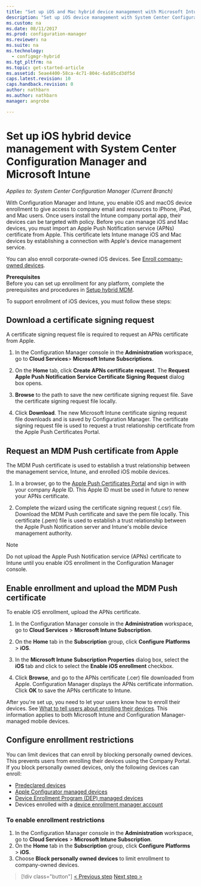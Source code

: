 ```yaml
---
title: "Set up iOS and Mac hybrid device management with Microsoft Intune"
description: "Set up iOS device management with System Center Configuration Manager and Microsoft Intune."
ms.custom: na
ms.date: 08/11/2017
ms.prod: configuration-manager
ms.reviewer: na
ms.suite: na
ms.technology:
  - configmgr-hybrid
ms.tgt_pltfrm: na
ms.topic: get-started-article
ms.assetid: 5eae4400-58ca-4c71-804c-6a585cd3df5d
caps.latest.revision: 10
caps.handback.revision: 0
author: nathbarn
ms.author: nathbarn
manager: angrobe

---
```

# Set up iOS hybrid device management with System Center Configuration Manager and Microsoft Intune

*Applies to: System Center Configuration Manager (Current Branch)*

With Configuration Manager and Intune, you enable iOS and macOS device enrollment to give access to company email and resources to iPhone, iPad, and Mac users. Once users install the Intune company portal app, their devices can be targeted with policy. Before you can manage iOS and Mac devices, you must import an Apple Push Notification service (APNs) certificate from Apple. This certificate lets Intune manage iOS and Mac devices by establishing a connection with Apple's device management service.  

 You can also enroll corporate-owned iOS devices.  See [Enroll company-owned devices](enroll-company-owned-devices.md).  

**Prerequisites**<br>
Before you can set up enrollment for any platform, complete the prerequisites and procedures in [Setup hybrid MDM](setup-hybrid-mdm.md).

To support enrollment of iOS  devices, you must follow these steps:  

## Download a certificate signing request
A certificate signing request file is required to request an APNs certificate from Apple.  

1.  In the Configuration Manager console in the **Administration** workspace, go to **Cloud Services**> **Microsoft Intune Subscriptions**.  

2.  On the **Home** tab, click **Create APNs certificate request**. The **Request Apple Push Notification Service Certificate Signing Request** dialog box opens.  

3.  **Browse** to the path to save the new certificate signing request file. Save the certificate signing request file locally.  

4.  Click **Download**. The new Microsoft Intune certificate signing request file downloads and is saved by Configuration Manager. The certificate signing request file is used to request a trust relationship certificate from the Apple Push Certificates Portal.  

## Request an MDM Push certificate from Apple
The MDM Push certificate is used to establish a trust relationship between the management service, Intune, and enrolled iOS mobile devices.  

1.  In a browser, go to the [Apple Push Certificates Portal](http://go.microsoft.com/fwlink/?LinkId=269844) and sign in with your company Apple ID. This Apple ID must be used in future to renew your APNs certificate.  

2.  Complete the wizard using the certificate signing request (.csr) file. Download the MDM Push certificate and save the pem file locally. This certificate (.pem) file is used to establish a trust relationship between the Apple Push Notification server and Intune's mobile device management authority.  

> [!NOTE]  
>  Do not upload the Apple Push Notification service (APNs) certificate to Intune until you enable iOS enrollment in the Configuration Manager console.  

## Enable enrollment and upload the MDM Push certificate
To enable iOS enrollment, upload the APNs certificate.  

1.  In the Configuration Manager console in the **Administration** workspace, go to **Cloud Services** > **Microsoft Intune Subscription**.  

2.  On the **Home** tab in the **Subscription** group, click **Configure Platforms** > **iOS**.  

3.  In the **Microsoft Intune Subscription Properties** dialog box, select the **iOS** tab and click to select the **Enable iOS enrollment** checkbox.  
4.  Click **Browse**, and go to the APNs certificate (.cer) file downloaded from Apple. Configuration Manager displays the APNs certificate information. Click **OK** to save the APNs certificate to Intune.  

After you're set up, you need to let your users know how to enroll their devices. See [What to tell users about enrolling their devices](https://docs.microsoft.com/intune/end-user-educate). This information applies to both Microsoft Intune and Configuration Manager-managed mobile devices.

## Configure enrollment restrictions

You can limit devices that can enroll by blocking personally owned devices. This prevents users from enrolling their devices using the Company Portal. If you block personally owned devices, only the following devices can enroll:
- [Predeclared devices](predeclare-devices-with-hardware-id.md)
- [Apple Configurator managed devices](ios-hybrid-enrollment-using-apple-configurator.md)
- [Device Enrollment Program (DEP) managed devices](ios-device-enrollment-program-for-hybrid.md)
- Devices enrolled with a [device enrollment manager account](enroll-devices-with-device-enrollment-manager.md)

### To enable enrollment restrictions
1.	In the Configuration Manager console in the **Administration** workspace, go to **Cloud Services** > **Microsoft Intune Subscription**.
2.	On the **Home** tab in the **Subscription** group, click **Configure Platforms** > **iOS**.
3.	Choose **Block personally owned devices** to limit enrollment to company-owned devices.

> [!div class="button"]
[< Previous step](create-service-connection-point.md)  [Next step >](set-up-additional-management.md)
